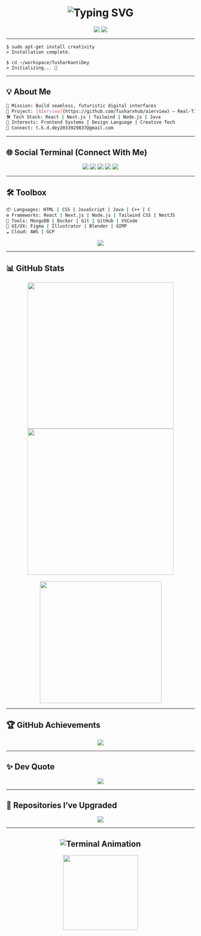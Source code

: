 



<h1 align="center">
  <img src="https://readme-typing-svg.herokuapp.com?font=Fira+Code&size=28&pause=1000&color=00BFFF&center=true&vCenter=true&width=1000&lines=$+whoami;+Tushar+Kanti+Dey;+Web+Dev+%7C+Video+Editor+%7C+UI%2FUX+Architect;+Welcome+to+my+Digital+Realm" alt="Typing SVG" />
</h1>

<p align="center">
  <img src="https://img.shields.io/badge/Status-Creating%20Magic-00BFFF?style=for-the-badge&logo=visualstudiocode&logoColor=white" />
  <img src="https://komarev.com/ghpvc/?username=tusharxhub&label=Visitors&color=00BFFF&style=flat-square" />
</p>

---

```
$ sudo apt-get install creativity
> Installation complete.

$ cd ~/workspace/TusharKantiDey
> Initializing... 🎨
```

---

## 💡 About Me

```bash
🎯 Mission: Build seamless, futuristic digital interfaces
🚀 Project: [AIerview](https://github.com/Tusharxhub/aierview) – Real-Time AI Voice Interview Platform
🛠️ Tech Stack: React | Next.js | Tailwind | Node.js | Java
💬 Interests: Frontend Systems | Design Language | Creative Tech
📨 Connect: t.k.d.dey2033929837@gmail.com
```

---

## 🌐 Social Terminal (Connect With Me)

<p align="center">
  <a href="https://twitter.com/dey2033929837"><img src="https://img.shields.io/badge/Twitter-1DA1F2?style=for-the-badge&logo=twitter&logoColor=white"/></a>
  <a href="https://linkedin.com/in/tushar-kanti-dey-86185b28b"><img src="https://img.shields.io/badge/LinkedIn-0077B5?style=for-the-badge&logo=linkedin&logoColor=white"/></a>
  <a href="https://instagram.com/tushardevx01"><img src="https://img.shields.io/badge/Instagram-E4405F?style=for-the-badge&logo=instagram&logoColor=white"/></a>
  <a href="https://behance.net/tusharkantidey"><img src="https://img.shields.io/badge/Behance-1769FF?style=for-the-badge&logo=behance&logoColor=white"/></a>
  <a href="https://medium.com/@t.k.d.dey2033929837"><img src="https://img.shields.io/badge/Medium-12100E?style=for-the-badge&logo=medium&logoColor=white"/></a>
</p>

---

## 🛠️ Toolbox

```bash
📦 Languages: HTML | CSS | JavaScript | Java | C++ | C
⚙️ Frameworks: React | Next.js | Node.js | Tailwind CSS | NestJS
🧪 Tools: MongoDB | Docker | Git | GitHub | VSCode
🎨 UI/UX: Figma | Illustrator | Blender | GIMP
☁️ Cloud: AWS | GCP
```

<p align="center">
  <img src="https://skillicons.dev/icons?i=html,css,js,react,nextjs,nodejs,java,tailwind,mongodb,git,github,vscode,figma,docker,aws,nestjs,cpp,c" />
</p>

---

## 📊 GitHub Stats

<p align="center">
  <img width="390" src="https://github-readme-streak-stats.herokuapp.com?user=Tusharxhub&theme=github-light&border_radius=10" />
  <img width="390" src="https://github-readme-stats.vercel.app/api?username=Tusharxhub&show_icons=true&theme=default&count_private=true&border_radius=10" />
  <br /><br />
  <img width="325" src="https://github-readme-stats.vercel.app/api/top-langs/?username=Tusharxhub&hide=html&layout=compact&theme=light&border_radius=10" />
</p>

---

## 🏆 GitHub Achievements

<p align="center">
  <img src="https://github-profile-trophy.vercel.app/?username=Tusharxhub&theme=flat&no-bg=true&margin-w=10" />
</p>

---

## ✨ Dev Quote

<p align="center">
  <img src="https://quotes-github-readme.vercel.app/api?type=horizontal&theme=light" />
</p>

---

## 🚀 Repositories I’ve Upgraded

<p align="center">
  <img src="https://github-contributor-stats.vercel.app/api?username=Tusharxhub&limit=5&theme=light&combine_all_yearly_contributions=true" />
</p>

---

<h2 align="center">
  <img src="https://readme-typing-svg.herokuapp.com?font=Fira+Code&weight=700&size=20&pause=1000&color=00BFFF&center=true&vCenter=true&width=1000&lines=$+sudo+chmod+777+~/brain;+💡+Designing+UIs+with+Precision;+🎯+Architecting+Frontend+Experiences;+🌟+Code+Meets+Creativity" alt="Terminal Animation" />
</h2>

<p align="center">
  <img src="https://media.tenor.com/OyUVgR6d_zkAAAAC/coding-guy.gif" height="200" />
</p>




